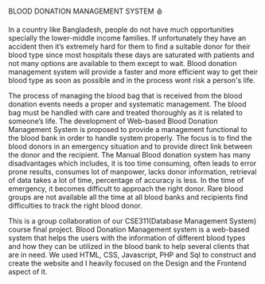 BLOOD DONATION MANAGEMENT SYSTEM 🩸

In a country like Bangladesh, people do not have much opportunities specially the lower-middle income families. If unfortunately they have an accident then it’s extremely hard for them to find a suitable donor for their blood type since most hospitals these days are saturated with patients and not many options are available to them except to wait. Blood donation management system will provide a faster and more efficient way to get their blood type as soon as possible and in the process wont risk a person's life.

The process of managing the blood bag that is received from the blood donation events needs a proper and systematic management. The blood bag must be handled with care and treated thoroughly as it is related to someone’s life. The development of Web-based Blood Donation Management System is proposed to provide a management functional to the blood bank in order to handle system properly. The focus is to find the blood donors in an emergency situation and to provide direct link between the donor and the recipient. The Manual Blood donation system has many disadvantages which includes, it is too time consuming, often leads to error prone results, consumes lot of manpower, lacks donor information, retrieval of data takes a lot of time, percentage of accuracy is less. In the time of emergency, it becomes difficult to approach the right donor. Rare blood groups are not available all the time at all blood banks and recipients find difficulties to track the right blood donor.

This is a group collaboration of our CSE311(Database Management System) course final project. Blood Donation Management system is a web-based system that helps the users with the information of different blood types and how they can be utilized in the blood bank to help several clients that are in need. We used HTML, CSS,
Javascript, PHP and Sql to construct and create the website and I heavily focused on the Design and the Frontend aspect of it.

